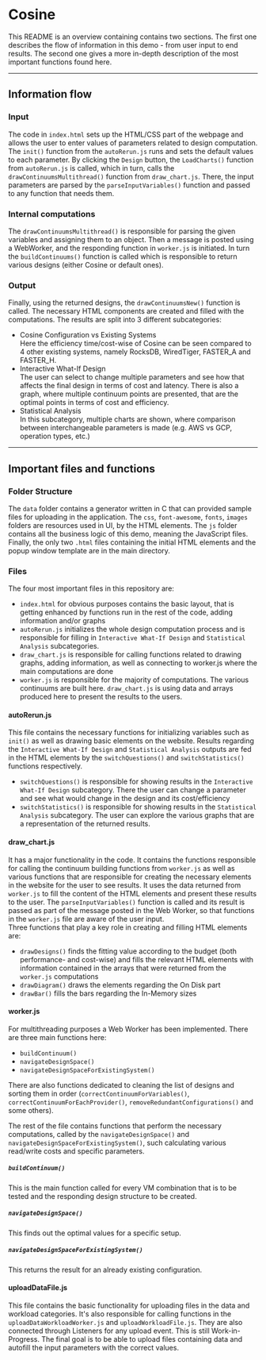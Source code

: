 # Cosine
This README is an overview containing contains two sections. The first one describes the flow of information in this demo - from user input to 
end results. The second one gives a more in-depth description of the most important functions found here. 

---
## Information flow

### Input
The code in `index.html` sets up the HTML/CSS part of the webpage and allows the user to enter values of parameters
related to design computation.
The `init()` function from the `autoRerun.js` runs and sets the default values to each parameter.
By clicking the `Design` button, the `LoadCharts()` function from `autoRerun.js` is called, which in turn,
calls the `drawContinuumsMultithread()` function from `draw_chart.js`. There, the input parameters are parsed by the
`parseInputVariables()` function and passed to any function that needs them.

### Internal computations
The `drawContinuumsMultithread()` is responsible for parsing the given variables and assigning
them to an object. Then a message is posted using a WebWorker, and the responding function in `worker.js`
is initiated. In turn the `buildContinuums()` function is called which is responsible to return various
designs (either Cosine or default ones).

### Output
Finally, using the returned designs, the `drawContinuumsNew()` function is called. The necessary HTML components
are created and filled with the computations. The results are split into 3 different subcategories:
- Cosine Configuration vs Existing Systems  
  Here the efficiency time/cost-wise of Cosine can be seen compared to 4 other existing systems, namely RocksDB, WiredTiger, 
  FASTER_A and FASTER_H. 
- Interactive What-If Design  
  The user can select to change multiple parameters and see how that affects the final design in terms of cost and latency.
  There is also a graph, where multiple continuum points are presented, that are the optimal points in terms of cost and efficiency.
- Statistical Analysis  
In this subcategory, multiple charts are shown, where comparison between interchangeable parameters is made (e.g. AWS vs GCP, operation types, etc.)
  

---
## Important files and functions

### Folder Structure
The `data` folder contains a generator written in C that can provided sample files for uploading in the application.
The `css`, `font-awesome`, `fonts`, `images` folders are resources used in UI, by the HTML elements.
The `js` folder contains all the business logic of this demo, meaning the JavaScript files. Finally, the only two
`.html` files containing the initial HTML elements and the popup window template are in the main directory.

### Files
The four most important files in this repository are:
- `index.html` for obvious purposes contains the basic layout, that is getting enhanced
by functions run in the rest of the code, adding information and/or graphs
- `autoRerun.js` initializes the whole design computation process and is responsible for filling in 
  `Interactive What-If Design` and `Statistical Analysis` subcategories.
- `draw_chart.js` is responsible for calling functions related to drawing graphs, adding information, 
as well as connecting to worker.js where the main computations are done
- `worker.js` is responsible for the majority of computations. The various continuums
are built here. `draw_chart.js` is using data and arrays produced here to 
present the results to the users.

#### autoRerun.js
This file contains the necessary functions for initializing variables such as `init()` as well as drawing basic
elements on the website. Results regarding the `Interactive What-If Design` and `Statistical Analysis`
outputs are fed in the HTML elements by the `switchQuestions()` and `switchStatistics()` functions respectively.
  - `switchQuestions()` is responsible for showing results in the `Interactive What-If Design` subcategory. There
the user can change a parameter and see what would change in the design and its cost/efficiency
  - `switchStatistics()` is responsible for showing results in the `Statistical Analysis` subcategory. The user can explore
the various graphs that are a representation of the returned results.

#### draw_chart.js
It has a major functionality in the code. It contains the functions responsible for calling
the continuum building functions from `worker.js` as well as various functions that are responsible
for creating the necessary elements in the website for the user to see results. It uses the data returned
from `worker.js` to fill the content of the HTML elements and present these results to the user. The 
`parseInputVariables()` function is called and its result is passed as part of the message posted in the Web Worker, so that
functions in the `worker.js` file are aware of the user input.  
Three functions that play a key role in creating and filling HTML elements are:
- `drawDesigns()` finds the fitting value according to the budget (both performance- and cost-wise) and fills the relevant HTML elements
  with information contained in the arrays that were returned from the `worker.js` computations
- `drawDiagram()` draws the elements regarding the On Disk part
- `drawBar()` fills the bars regarding the In-Memory sizes


#### worker.js 
For multithreading purposes a Web Worker has been implemented.
There are three main functions here: 
- `buildContinuum()`
- `navigateDesignSpace()`
- `navigateDesignSpaceForExistingSystem()`

There are also functions dedicated to cleaning the list of designs and sorting them in order (`correctContinuumForVariables()`, 
`correctContinuumForEachProvider()`, `removeRedundantConfigurations()` and some others).

The rest of the file contains functions that perform the necessary computations, called by the `navigateDesignSpace()`
and `navigateDesignSpaceForExistingSystem()`, such calculating various read/write costs and specific parameters.

##### `buildContinuum()`
This is the main function called for every VM combination that is to be tested and the responding design structure to be
created.

##### `navigateDesignSpace()`
This finds out the optimal values for a specific setup.

##### `navigateDesignSpaceForExistingSystem()`
This returns the result for an already existing configuration.

#### uploadDataFile.js
This file contains the basic functionality for uploading files in the data
and workload categories. It's also responsible for calling functions in the
`uploadDataWorkloadWorker.js` and `uploadWorkloadFile.js`. They are also
connected through Listeners for any upload event. This is still Work-in-Progress.
The final goal is to be able to upload files containing data and autofill the input parameters
with the correct values.



